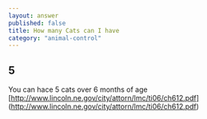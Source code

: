 ```yaml
---
layout: answer
published: false
title: How many Cats can I have
category: "animal-control"
---
```


## 5

You can hace 5 cats over 6 months of age [http://www.lincoln.ne.gov/city/attorn/lmc/ti06/ch612.pdf] (http://www.lincoln.ne.gov/city/attorn/lmc/ti06/ch612.pdf)
